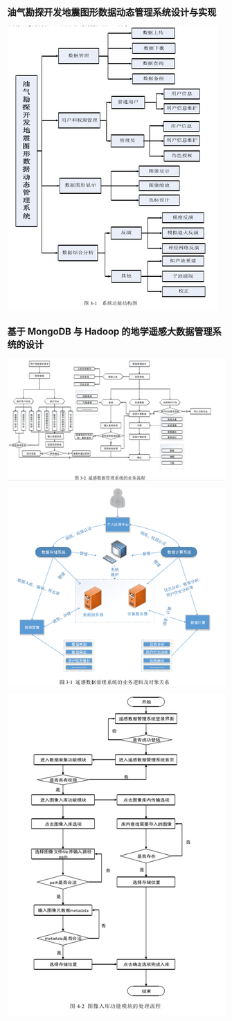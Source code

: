 

## 油气勘探开发地震图形数据动态管理系统设计与实现

![](IMG/系统结构图01.png)



## 基于 MongoDB 与 Hadoop 的地学遥感大数据管理系统的设计 

![](IMG/遥感数据管理信息系统的业务流程.png)



![](IMG/遥感数据管理系统的业务逻辑及对象关系.png)



![](IMG/图像入库功能模块的处理流程.png)

